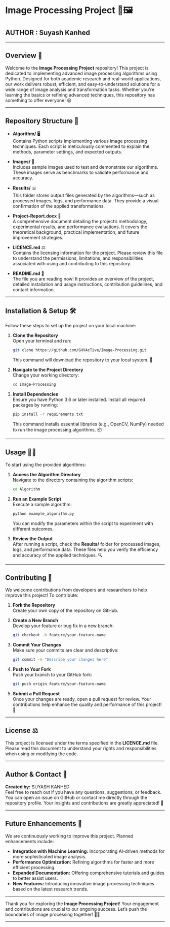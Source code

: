 # Image Processing Project 🎨🖼️

## **AUTHOR** : Suyash Kanhed

---

## Overview 🚀  
Welcome to the **Image Processing Project** repository! This project is dedicated to implementing advanced image processing algorithms using Python. Designed for both academic research and real-world applications, our work delivers robust, efficient, and easy-to-understand solutions for a wide range of image analysis and transformation tasks. Whether you're learning the basics or refining advanced techniques, this repository has something to offer everyone! 😃

---

## Repository Structure 📂  
- **Algorithm/** 🖥️  
  Contains Python scripts implementing various image processing techniques. Each script is meticulously commented to explain the methods, parameter settings, and expected outputs.

- **Images/** 📸  
  Includes sample images used to test and demonstrate our algorithms. These images serve as benchmarks to validate performance and accuracy.

- **Results/** 📊  
  This folder stores output files generated by the algorithms—such as processed images, logs, and performance data. They provide a visual confirmation of the applied transformations.

- **Project-Report.docx** 📄  
  A comprehensive document detailing the project’s methodology, experimental results, and performance evaluations. It covers the theoretical background, practical implementation, and future improvement strategies.

- **LICENCE.md** ⚖️  
  Contains the licensing information for the project. Please review this file to understand the permissions, limitations, and responsibilities associated with using and contributing to this repository.

- **README.md** 📝  
  The file you are reading now! It provides an overview of the project, detailed installation and usage instructions, contribution guidelines, and contact information.

---

## Installation & Setup 🛠️  
Follow these steps to set up the project on your local machine:

1. **Clone the Repository**  
   Open your terminal and run:
   ```bash
   git clone https://github.com/GHVAcTive/Image-Processing.git
   ```
   This command will download the repository to your local system. 💾

2. **Navigate to the Project Directory**  
   Change your working directory:
   ```bash
   cd Image-Processing
   ```

3. **Install Dependencies**  
   Ensure you have Python 3.6 or later installed. Install all required packages by running:
   ```bash
   pip install -r requirements.txt
   ```
   This command installs essential libraries (e.g., OpenCV, NumPy) needed to run the image processing algorithms. 📦

---

## Usage 👨‍💻  
To start using the provided algorithms:

1. **Access the Algorithm Directory**  
   Navigate to the directory containing the algorithm scripts:
   ```bash
   cd Algorithm
   ```

2. **Run an Example Script**  
   Execute a sample algorithm:
   ```bash
   python example_algorithm.py
   ```
   You can modify the parameters within the script to experiment with different outcomes.

3. **Review the Output**  
   After running a script, check the **Results/** folder for processed images, logs, and performance data. These files help you verify the efficiency and accuracy of the applied techniques. 🔍

---

## Contributing 🤝  
We welcome contributions from developers and researchers to help improve this project! To contribute:

1. **Fork the Repository**  
   Create your own copy of the repository on GitHub.

2. **Create a New Branch**  
   Develop your feature or bug fix in a new branch:
   ```bash
   git checkout -b feature/your-feature-name
   ```

3. **Commit Your Changes**  
   Make sure your commits are clear and descriptive:
   ```bash
   git commit -m "Describe your changes here"
   ```

4. **Push to Your Fork**  
   Push your branch to your GitHub fork:
   ```bash
   git push origin feature/your-feature-name
   ```

5. **Submit a Pull Request**  
   Once your changes are ready, open a pull request for review. Your contributions help enhance the quality and performance of this project! 🌟

---

## License ⚖️  
This project is licensed under the terms specified in the **LICENCE.md** file. Please read this document to understand your rights and responsibilities when using or modifying the code.

---

## Author & Contact 💬  
**Created by:** SUYASH KANHED  
Feel free to reach out if you have any questions, suggestions, or feedback. You can open an issue on GitHub or contact me directly through the repository profile. Your insights and contributions are greatly appreciated! 📧

---

## Future Enhancements 🔮  
We are continuously working to improve this project. Planned enhancements include:  
- **Integration with Machine Learning:** Incorporating AI-driven methods for more sophisticated image analysis.  
- **Performance Optimization:** Refining algorithms for faster and more efficient processing.  
- **Expanded Documentation:** Offering comprehensive tutorials and guides to better assist users.  
- **New Features:** Introducing innovative image processing techniques based on the latest research trends.

---

Thank you for exploring the **Image Processing Project**! Your engagement and contributions are crucial to our ongoing success. Let’s push the boundaries of image processing together! 🚀😊

---
